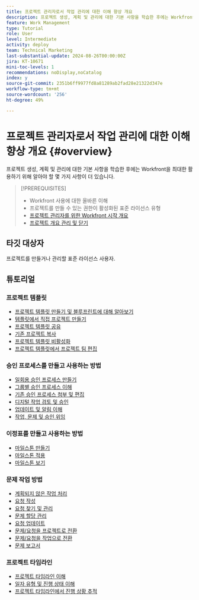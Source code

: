 ```yaml
---
title: 프로젝트 관리자로서 작업 관리에 대한 이해 향상 개요
description: 프로젝트 생성, 계획 및 관리에 대한 기본 사항을 학습한 후에는 Workfront을 최대한 활용하기 위해 알아야 할 몇 가지 사항이 더 있습니다.
feature: Work Management
type: Tutorial
role: User
level: Intermediate
activity: deploy
team: Technical Marketing
last-substantial-update: 2024-08-26T00:00:00Z
jira: KT-10671
mini-toc-levels: 1
recommendations: noDisplay,noCatalog
index: y
source-git-commit: 2351b6ff9977fd8a81289ab2fad28e21322d347e
workflow-type: tm+mt
source-wordcount: '256'
ht-degree: 49%

---
```



# 프로젝트 관리자로서 작업 관리에 대한 이해 향상 개요 {#overview}

프로젝트 생성, 계획 및 관리에 대한 기본 사항을 학습한 후에는 Workfront을 최대한 활용하기 위해 알아야 할 몇 가지 사항이 더 있습니다.

>[!PREREQUISITES]
>
>* Workfront 사용에 대한 올바른 이해
>* 프로젝트를 만들 수 있는 권한이 활성화된 표준 라이선스 유형
>* [프로젝트 관리자를 위한 Workfront 시작 개요](https://experienceleague.adobe.com/?recommended=Workfront-U-1-2022.1.planners)
>* [프로젝트 개요 관리 및 닫기](https://experienceleague.adobe.com/?recommended=Workfront-U-1-2022.2.planners)


## 타깃 대상자

프로젝트를 만들거나 관리할 표준 라이선스 사용자.

## 튜토리얼

### 프로젝트 템플릿

* [프로젝트 템플릿 만들기 및 블루프린트에 대해 알아보기](create-a-project-template.md)
* [템플릿에서 직접 프로젝트 만들기](create-a-project-directly-from-a-template.md)
* [프로젝트 템플릿 공유](share-a-project-template.md)
* [기존 프로젝트 복사](/help/manage-work/manage-projects/copy-an-existing-project.md)
* [프로젝트 템플릿 비활성화](deactivate-a-project-template.md)
* [프로젝트 템플릿에서 프로젝트 팀 편집](edit-the-project-team-in-a-project-template.md)


### 승인 프로세스를 만들고 사용하는 방법

* [일회용 승인 프로세스 만들기](create-a-single-use-approval-process.md)
* [그룹별 승인 프로세스 이해](group-specific-approval-processes.md)
* [기존 승인 프로세스 첨부 및 편집](attach-and-edit-existing-approval-processes.md)
* [디지털 작업 검토 및 승인](review-and-approve-digital-work.md)
* [업데이트 및 알림 이해](understand-updates-and-notifications.md)
* [작업, 문제 및 승인 위임](delegate-approvals.md)


### 이정표를 만들고 사용하는 방법

* [마일스톤 만들기](creating-milestones.md)
* [마일스톤 적용](apply-milestones.md)
* [마일스톤 보기](view-milestones.md)


### 문제 작업 방법

* [계획되지 않은 작업 처리](handle-unplanned-work.md)
* [요청 작성](make-a-request.md)
* [요청 찾기 및 관리](find-requests.md)
* [문제 할당 관리](manage-issue-assignments.md)
* [요청 업데이트](update-a-request.md)
* [문제/요청을 프로젝트로 전환](create-a-project-from-a-request.md)
* [문제/요청을 작업으로 전환](convert-issues-to-other-work-items.md)
* [문제 보고서](report-on-issues.md)


### 프로젝트 타임라인

* [프로젝트 타임라인 이해](understand-project-timelines.md)
* [일자 유형 및 진행 상태 이해](understand-task-dates-and-progress-status.md)
* [프로젝트 타임라인에서 진행 상황 추적](track-work-progress-from-the-project-timeline.md)


